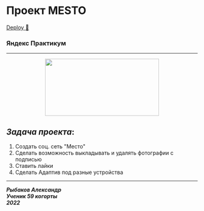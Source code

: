 # Проект MESTO

[Deploy :eyes:](https://inflictx.github.io/mesto/)

### Яндекс Практикум

---

<div id = "content" align="center">
  <img src="https://media.giphy.com/media/vzO0Vc8b2VBLi/giphy.gif" width="300"
  height ="150"/>
</div>

## _Задача проекта_:

1. Создать соц. сеть "Место"
2. Сделать возможность выкладывать и удалять фотографии с подписью
3. Ставить лайки
4. Сделать Адаптив под разные устройства

---

**_Рыбаков Александр<br>
Ученик 59 когорты<br>
2022_**
